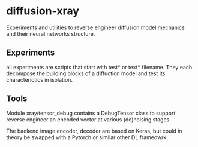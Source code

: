 # diffusion-xray
Experiments and utilities to reverse engineer diffusion model mechanics and their neural networks structure. 

## Experiments
all experiments are scripts that start with test* or text* filename. They each decompose the building blocks of a diffuction model and test its characterictics in isolation.

## Tools
Module xray/tensor_debug contains a DebugTensor class to support reverse engineer an encoded vector at various (de)noising stages.

The backend image encoder, decoder are based on Keras, but could in theory be swapped with a Pytorch or similar other DL frameowrk. 


